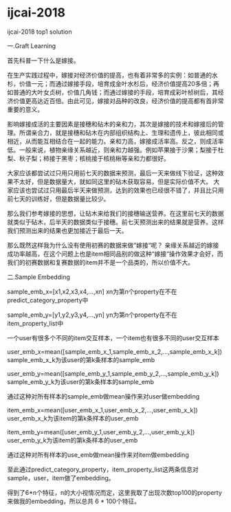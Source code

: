 # ijcai-2018
ijcai-2018 top1 solution

一.Graft Learning

首先科普一下什么是嫁接。

在生产实践过程中，嫁接对经济价值的提高，也有着非常多的实例：如普通的水杉，价值一元；而通过嫁接手段，培育成金叶水杉后，经济价值提高20多倍；再如普通的大叶女贞树，价值几角钱；而通过嫁接的手段，培育成彩叶桢树后，其经济价值更高达近百倍。由此可见，嫁接对品种的改良，经济价值的提高都有首非常重要的意义。

影响嫁接成活的主要因素是接穗和砧木的亲和力，其次是嫁接的技术和嫁接后的管理。所谓亲合力，就是接穗和砧木在内部组织结构上、生理和遗传上，彼此相同或相近，从而能互相结合在一起的能力。亲和力高，嫁接成活率高。反之，则成活率低。一般来说，植物亲缘关系越近，则亲和力越强。例如苹果接于沙果；梨接于杜梨、秋子梨；柿接于黑枣；核桃接于核桃楸等亲和力都很好。

大家应该都尝试过只用只用前七天的数据来预测，最后一天来做线下验证，这种效果不太好，但是数据量大，就如同这里的砧木获取容易，但是实际价值不大。
大家应该也尝试过只用最后半天来做预测，达到的效果也已经很不错了，并且比只用前七天的训练好，但是数据量比较少。

那么我们参考嫁接的思想，让砧木来给我们的接穗输送营养。在这里前七天的数据就类似于砧木，后半天的数据类似于接穗。前七天预测出来的结果就是营养。这样我们预测出来的结果也更加接近于最后一天。

那么既然这样我为什么没有使用初赛的数据来做“嫁接“呢？
亲缘关系越近的嫁接成功率越高，在这个问题上也是item相同品别的做这种“嫁接“操作效果才会好，而我们的初赛数据和复赛数据的item并不是一个品类的，所以价值不大。

二.Sample Embedding

sample_emb_x=[x1,x2,x3,x4,...,xn]                   xn为第n个property在不在predict_category_property中

sample_emb_y=[y1,y2,y3,y4,...,yn]                  yn为第n个property在不在item_property_list中

一个user有很多个不同的item交互样本，一个item也有很多不同的user交互样本

user_emb_x=mean([sample_emb_x_1,sample_emb_x_2,...,sample_emb_x_k])         sample_emb_x_k为该user的第k条样本的sample_emb

user_emb_y=mean([sample_emb_y_1,sample_emb_y_2,...,sample_emb_y_k])         sample_emb_y_k为该user的第k条样本的sample_emb

通过这种对所有样本的sample_emb做mean操作来对user做embedding

item_emb_x=mean([user_emb_x_1,user_emb_x_2,...,user_emb_x_k])               user_emb_x_k为该item的第k条样本的user_emb

item_emb_y=mean([user_emb_y_1,user_emb_y_2,...,user_emb_y_k])               user_emb_y_k为该item的第k条样本的user_emb

通过这种对所有样本的use_emb做mean操作来对item做embedding

至此通过predict_category_property，item_property_list这两条信息对sample，user，item做了embedding。

得到了6*n个特征，n的大小视情况而定，这里我取了出现次数top100的property来做我的embedding，所以总共 6 * 100个特征。 
